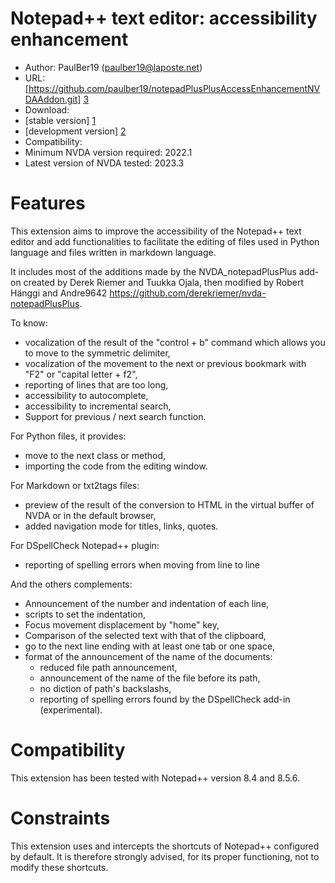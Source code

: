 # Notepad++ text editor: accessibility enhancement #
* Author: PaulBer19 (paulber19@laposte.net)
* URL: [https://github.com/paulber19/notepadPlusPlusAccessEnhancementNVDAAddon.git] [3]
* Download:
* [stable version] [1]
* [development version] [2]
* Compatibility:
* Minimum NVDA version required: 2022.1
* Latest version of NVDA tested: 2023.3


# Features #

This extension aims to improve the accessibility of the Notepad++ text editor and add functionalities to facilitate the editing of files used in Python language and files written in markdown language.

It includes most of the additions made by the NVDA_notepadPlusPlus add-on created by Derek Riemer and Tuukka Ojala, then modified by Robert Hänggi and Andre9642 <https://github.com/derekriemer/nvda-notepadPlusPlus>.

To know:

* vocalization of the result of the "control + b" command which allows you to move to the symmetric delimiter,
* vocalization of the movement to the next or previous bookmark with "F2" or "capital letter + f2",
* reporting of lines that are too long,
* accessibility to autocomplete,
* accessibility to incremental search,
* Support for previous / next search function.


For Python files, it provides:

* move to the next class or method,
* importing the code from the editing window.


For Markdown or txt2tags files:

* preview of the result of the conversion to HTML in the virtual buffer of NVDA or in the default browser,
* added navigation mode for titles, links, quotes.


For DSpellCheck Notepad++ plugin:

* reporting of spelling errors when moving from line to line


And the others complements:

* Announcement of the number and indentation of each line,
* scripts to set the indentation,
* Focus movement displacement by "home" key,
* Comparison of the selected text with that of the clipboard,
* go to the next line ending with at least one tab or one space,
* format of the announcement of the name of the documents:
	* reduced file path announcement,
	* announcement of the name of the file before its path,
	* no diction of path's backslashs,
	* reporting of spelling errors found by the DSpellCheck add-in (experimental).


# Compatibility #
This extension has been tested with Notepad++ version 8.4 and 8.5.6.



# Constraints #
This extension uses and intercepts the shortcuts of Notepad++ configured by default. It is therefore strongly advised, for its proper functioning, not to modify these shortcuts.



[1]: https://github.com/paulber007/AllMyNVDAAddons/raw/notepadPlusPlusAccessEnhancement/notepadPlusPlusAccessEnhancement/notepadPlusPlusAccessEnhancement-2.5.1.nvda-addon
[2]: https://github.com/paulber007/AllMyNVDAAddons/tree/master/notepadPlusPlusAccessEnhancement/dev
[3]: https://github.com/paulber19/notepadPlusPlusAccessEnhancementNVDAAddon.git
